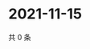 # 2021-11-15

共 0 条

<!-- BEGIN WEIBO -->
<!-- 最后更新时间 Mon Nov 15 2021 04:14:37 GMT+0800 (China Standard Time) -->

<!-- END WEIBO -->
